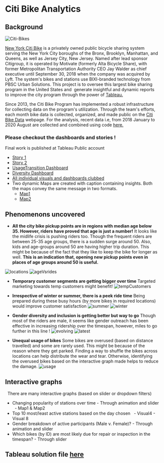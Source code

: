 # Citi Bike Analytics
## Background

![Citi-Bikes](Images/citi-bike-station-bikes.jpg)

[New York Citi Bike](https://en.wikipedia.org/wiki/Citi_Bike) is a privately owned public bicycle sharing system serving the New York City boroughs of the Bronx, Brooklyn, Manhattan, and Queens, as well as Jersey City, New Jersey. Named after lead sponsor Citigroup, it is operated by Motivate (formerly Alta Bicycle Share), with former Metropolitan Transportation Authority CEO Jay Walder as chief executive until September 30, 2018 when the company was acquired by Lyft. The system's bikes and stations use BIXI-branded technology from PBSC Urban Solutions. This project is to oversee this largest bike sharing program in the United States and  generate insightful and dynamic reports to improve the city program through the power of [Tableau.](https://www.tableau.com/)

Since 2013, the Citi Bike Program has implemented a robust infrastructure for collecting data on the program's utilization. Through the team's efforts, each month bike data is collected, organized, and made public on the [Citi Bike Data](https://www.citibikenyc.com/system-data) webpage. For the analysis, recent data i.e, from 2018 January to 2020 August are collected and combined using code [here.](Code/DataMerge_2018_Jan_to_2020_August.ipynb)

### Please checkout the dashboards and stories !

Final work is published at Tableau Public account
- [Story 1](https://public.tableau.com/profile/bincy.narath#!/vizhome/NewYork_CitiBikeData_InsightsStory1/Story1)
- [Story 2](https://public.tableau.com/profile/bincy.narath#!/vizhome/NewYork_CitiBikeData_InsightsStory1/Story2)
- [UsageTransition Dashboard](https://public.tableau.com/profile/bincy.narath#!/vizhome/NewYork_CitiBikeData_Insights_UsageTransition/UsageTransition)
- [Diversity Dashboard](https://public.tableau.com/profile/bincy.narath#!/vizhome/NewYork_CitiBikeData_Insights_Diversity/DiversityDashboard)
- [All individual visuals and dashboards clubbed](https://public.tableau.com/profile/bincy.narath#!/vizhome/NewYork_CitiBikeData_Insights_Combined_Visuals/Combined)
- Two dynamic Maps are created with caption containing insights. Both the maps convey the same message in two formats.
  - [Map1](https://public.tableau.com/profile/bincy.narath#!/vizhome/NewYork_CitiBikeData_Insights_Map1/Map1)
  - [Map2](https://public.tableau.com/profile/bincy.narath#!/vizhome/NewYork_CitiBikeData_Insights_Map1/Map2)


## Phenomenons uncovered

- **All the city bike pickup points are in regions with median age below 35. However, riders have proved that age is just a number!**
It looks like the midlife crisis is pushing riders too. Though the frequent riders are between 25-35 age groups, there is a sudden surge around 50. Also, kids and age-groups around 50 are having higher trip duration. This might be because of the fact that they like to keep the bike for longer as well. **This is an indication that, opening new pickup points even in places of age groups around 50 is useful.**

![locations](Images/ph1.png)
![ageVsrides](Images/ph2.png)

- **Temporary customer segments are getting bigger over time** Targeted marketing towards temp customers might benefit!
![tempCustomers](Images/ph3.png)

- **Irrespective of winter or summer, there is a peek ride time** Being prepared during these busy hours (by more bikes in required locations) would improve customer satisfaction
![summer](Images/ph4.png)
![winter](Images/ph5.png)

- **Gender diversity and inclusion is getting better but way to go** Though most of the riders are male, it seems like gender outreach has been effective in increasing ridership over the timespan, however, miles to go further in this line ! 
![evolving](Images/ph6.png)
![latest](Images/ph7.png)

- **Unequal usage of bikes**
Some bikes are overused (based on distance travelled) and some are rarely used. This might be because of the reason where they get parked. 
Finding a way to shuffle the bikes across locations can help distribute the wear and tear. Otherwise, identifying the overused bikes based on the interactive graph made helps to reduce the damage.
![usage](Images/ph8.png)

## Interactive graphs
  
There are many interactive graphs (based on slider or dropdown filters)
- Changing popularity of stations over time - Through animation and slider
  - Map1 & Map2
- Top 10 most/least active stations based on the day chosen
  - Visual4 - Visual 8 
- Gender breakdown of active participants (Male v. Female)? - Through animation and slider
- Which bikes (by ID) are most likely due for repair or inspection in the timespan? - Through slider

## Tableau solution file [here](FinalSubmission.twbx)
